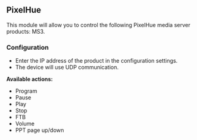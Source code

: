 ## PixelHue

This module will allow you to control the following PixelHue media server products: MS3.

### Configuration

- Enter the IP address of the product in the configuration settings.
- The device will use UDP communication.

**Available actions:**

- Program
- Pause
- Play
- Stop
- FTB
- Volume
- PPT page up/down
